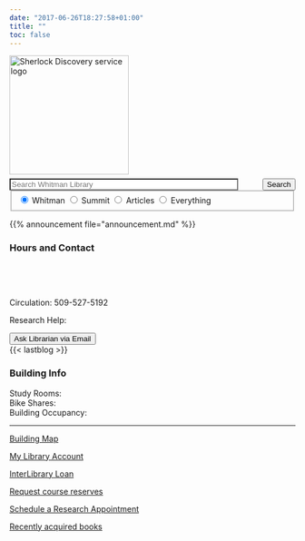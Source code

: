 ```yaml
---
date: "2017-06-26T18:27:58+01:00"
title: ""
toc: false
---
```

<div class="top-section-main">
<div class="searchbox">
<form id="simple" class="form-group no-up-margin nobackground" action="https://sherlock.whitman.edu/primo-explore/search" enctype="application/x-www-form-urlencoded; charset=utf-8" method="get" name="searchForm" onsubmit="searchevent();"><!-- Customizable Parameters -->
    <input name="institution" type="hidden" value="WHITC" />
    <input name="vid" type="hidden" value="WHITC_NEW" />
    <input id="tab_select" name="tab" type="hidden" />
    <input id="scopes" name="search_scope" type="hidden" />
    <input name="mode" type="hidden" value="Basic" />
    <!-- Fixed parameters -->
    <input name="onCampus" type="hidden" value="true" />
    <input name="displayMode" type="hidden" value="full" />
    <input id="primoQuery" name="query" type="hidden" />
    <input name="pcAvailabiltyMode" type="hidden" value="true" />
    <input name="highlight" type="hidden" value="true" />
    <input name="displayField" type="hidden" value="all" />
    <input name="bulkSize" type="hidden" value="40" />
<div class="searchquery">
    <img src="images/sherlock.svg" alt="Sherlock Discovery service logo" style="width:15em;margin:0 0em 0.5em 0em" class="nobackground" />
    <input id="primoQueryTemp" name="queryTemp" type="text" value="" placeholder="Search Whitman Library" aria-label="Enter Search Query to search Sherlock, the Penrose Library Catalog" class="form-control no-up-margin" style="width:80%; float:left; background: #fff" />
    <button id="Search-button" class="btn no-up-margin" style="float:right">Search</button>
</div>
<!-- end of searchquery -->

<!-- Search Button -->
<fieldset id="radioscope" role="radiogroup" aria-label="Search Scope" style="margin-top:0" class="nobackground">
    <label style="margin-top:1em">
        <input id="penrose" class="form-check-input" checked="checked" name="search_scope_temp" type="radio" value="whitman" aria-describedby="penrose-tooltip" />
        <span id="penrose-tooltip" class="js-simple-tooltip form-check-label" data-simpletooltip-text="Print and e-books, journals and e-journals, special collections, and audiovisual materials owned by Penrose Library.">Whitman</span>
    </label>
    <label style="margin-top:1em">
        <input id="summit" class="form-check-input" name="search_scope_temp" type="radio" value="summit" aria-describedby="summit-tooltip" />
        <span id="summit-tooltip" class="js-simple-tooltip form-check-label" data-simpletooltip-text="Books and audiovisual materials held by other academic libraries in the Pacific Northwest (delivery about five days from request)">Summit</span>
    </label>
    <label style="margin-top:1em">
        <input id="article" class="form-check-input" name="search_scope_temp" type="radio" value="pci" aria-describedby="article-tooltip"  />
        <span id="article-tooltip" class="js-simple-tooltip form-check-label" data-simpletooltip-text="Scholarly articles and other content from many of Whitman's databases in all disciplines.">Articles</span>
    </label>
    <label style="margin-top:1em">
        <input id="everything" class="form-check-input" name="search_scope_temp" type="radio" value="everything" aria-describedby="everything-tooltip" />
        <span id="everything-tooltip" class="js-simple-tooltip form-check-label" data-simpletooltip-text="Combine Whitman + Summit + Articles in one blended search.">Everything</span>
    </label>
</fieldset>

</form>
</div>
<div id="announcement">{{% announcement file="announcement.md" %}}</div>
</div>
<div class="second-section-main">
<div class="bootstrap-wrapper">
<div class="container-fluid">
<div class="row">
    <div class="col-lg-4 col-md-6 col-sm-12 col-xs-12">
      <div class="card">
        <h3>Hours and Contact</h3>
        <span id="date">&nbsp;</span>
        <p id="today">&nbsp;</p>
        <p class="t">Circulation: 509-527-5192</p>
        <p>Research Help:</p>
        <div id="libchat_776a12eb7834f00b1664afc3f902f086"></div>
        <a href="/contact_librarian/" target="_blank" rel="noopener noreferrer"><button class="waves-effect waves-light btn">Ask Librarian via Email</button></a>
        <div id="reference"></div>
      </div>
    </div>
    <div class="col-lg-4 col-md-6 col-sm-12 col-xs-12"><div class="card" style="padding:0">{{< lastblog >}}</div></div>
    <div class="col-lg-4 col-md-6 col-sm-12 col-xs-12">
        <div class="card">
            <h3>Building Info</h3>
            <p class="no-up-margin">Study Rooms: 
            <span id="studyroom" class="no-up-margin">&nbsp;</span><br/>
            Bike Shares: 
            <span id="bikeshare" class="no-up-margin">&nbsp;</span><br/>
            Building Occupancy: 
            <span id="buildingoccupancy" class="no-up-margin">&nbsp;</span> </p>
            <hr/>
            <div class="pull-left home-link">
            <p><a href="/map">Building Map</a>
                <p><a href="https://sherlock.whitman.edu/primo-explore/account?vid=WHITC_NEW&amp;lang=en_US&amp;section=overview">My Library Account</a></p>
                <p><a href="https://whitman.illiad.oclc.org/illiad/logon.html">InterLibrary Loan</a></p>
            </div>
            <div class="pull-right home-link">
                <p><a href="faculty_services/#course-reserves">Request course reserves</a></p>
                <p><a title="Our Librarians are available to assist you with research topics, projects, and papers Monday through Friday from 9am to 5pm. Drop-in visits are welcome too!" href="https://whitman.libcal.com/appointments">Schedule a Research Appointment</a></p>
                <p><a href="newbook/">Recently acquired books</a></p>
            </div>
        </div>
    </div>
</div>
</div>
</div>
</div>
<script src="/js/init-home.js"></script>
<script src="https://asklibrarian.whitman.edu/load_chat.php?hash=776a12eb7834f00b1664afc3f902f086"></script>